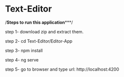 # Text-Editor
/****************Steps to run this application*******************/

step 1- download zip and extract them.

step 2- cd Text-Editor/Editor-App

step 3- npm install

step 4- ng serve

step 5- go to browser and type url: http://localhost:4200
